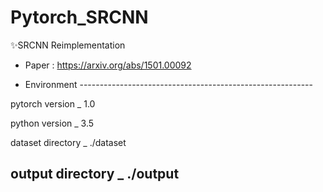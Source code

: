 # Pytorch_SRCNN

✨SRCNN Reimplementation

* Paper : https://arxiv.org/abs/1501.00092

* Environment ----------------------------------------------------------

pytorch version _ 1.0

python version _ 3.5

dataset directory _ ./dataset

output directory _ ./output
--------------------------------------------------------------------------
